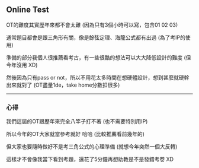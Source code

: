 ## Online Test

OT的難度其實歷年來都不會太難 (因為只有3個小時可以寫，包含01 02 03)

通常題目都會是跟三角形有關，像是餘弦定理、海龍公式都有出過 (為了考IP的使用)

準備的部分我個人很推薦看考古，有一些很酷的想法可以大大降低設計的難度 (但今年沒用 XD)

然後因為只有pass or not，所以不用花太多時間在想硬體設計，想到甚麼就硬幹出來就對了 (OT盡量1de，take home分數扣很多)

-------------------------------------------------------------------------------

### **心得**

我們這屆的OT跟歷年來完全八竿子打不著 (也不需要特別用IP)

所以今年的OT大家就當參考就好 哈哈 (比較推薦看前幾年的)

但大家也要隨時做好不是考三角公式的心理準備 (就想今年突然一個大反轉)

這樣才不會像我當下看到考題，還花了5分鐘再想助教是不是發錯考卷 XD
